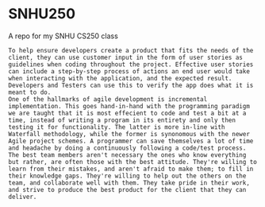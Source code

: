# SNHU250
A repo for my SNHU CS250 class

    To help ensure developers create a product that fits the needs of the client, they can use customer input in the form of user stories as guidelines when coding throughout the project. Effective user stories can include a step-by-step process of actions an end user would take when interacting with the application, and the expected result. Developers and Testers can use this to verify the app does what it is meant to do.
    One of the hallmarks of agile development is incremental implementation. This goes hand-in-hand with the programming paradigm we are taught that it is most effecient to code and test a bit at a time, instead of writing a program in its entirety and only then testing it for functionality. The latter is more in-line with Waterfall methodology, while the former is synonomous with the newer Agile project schemes. A programmer can save themselves a lot of time and headache by doing a continuously following a code/test process.
    The best team members aren't necessary the ones who know everything but rather, are often those with the best attitude. They're willing to learn from their mistakes, and aren't afraid to make them; to fill in their knowledge gaps. They're willing to help out the others on the team, and collaborate well with them. They take pride in their work, and strive to produce the best product for the client that they can deliver. 
